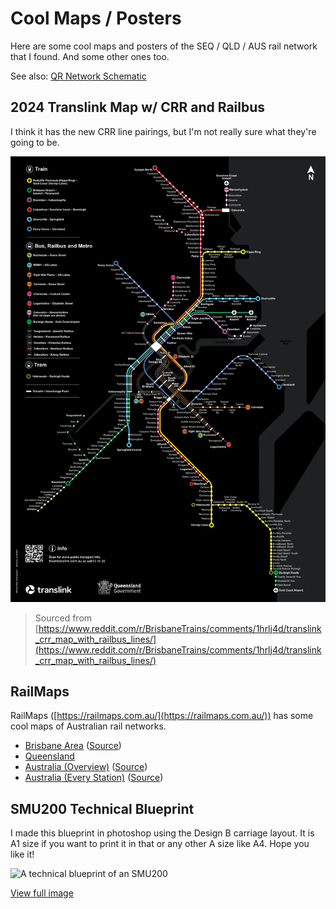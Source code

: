 # Cool Maps / Posters

Here are some cool maps and posters of the SEQ / QLD / AUS rail network that I found. And some other ones too.

See also: [QR Network Schematic](QR-Network-Schematic.html)

## 2024 Translink Map w/ CRR and Railbus

I think it has the new CRR line pairings, but I'm not really sure what they're going to be.

![](../media/MapsPosters/translink-crr-map-with-railbus-lines.webp)

> Sourced from [https://www.reddit.com/r/BrisbaneTrains/comments/1hrlj4d/translink_crr_map_with_railbus_lines/](https://www.reddit.com/r/BrisbaneTrains/comments/1hrlj4d/translink_crr_map_with_railbus_lines/)

## RailMaps

RailMaps ([https://railmaps.com.au/](https://railmaps.com.au/)) has some cool maps of Australian rail networks.

- [Brisbane Area](../media/MapsPosters/RailMaps-Brisbane.pdf) ([Source](https://railmaps.com.au/brisbane.htm))
- [Queensland](https://railmaps.com.au/queensland.htm)
- [Australia (Overview)](../media/MapsPosters/RailMaps-Australia.pdf) ([Source](https://railmaps.com.au/index.html))
- [Australia (Every Station)](../media/MapsPosters/RailMaps-Australia_Every_Station.pdf) ([Source](https://railmaps.com.au/National_Rail_Map.htm))

## SMU200 Technical Blueprint

I made this blueprint in photoshop using the Design B carriage layout. It is A1 size if you want to print it in that or any other A size like A4. Hope you like it!

![A technical blueprint of an SMU200](../media/MapsPosters/SMU200_blueprint.png)

[View full image](../media/MapsPosters/SMU200_blueprint.png)
